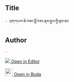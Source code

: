 ## Title
	- བྲག་གཡབ་ཆེ་བཟང་བློ་བཟང་རྣམ་རྒྱལ་གྱི་རྣམ་ཐར

## Author
	- 



[<img src="https://img.icons8.com/color/25/000000/edit-property.png"> Open in Editor](http://editor.openpecha.org/P003228)

[<img width="25" src="https://library.bdrc.io/icons/BUDA-small.svg"> Open in Buda](https://library.bdrc.io/show/bdr:IE0OPP003228)
